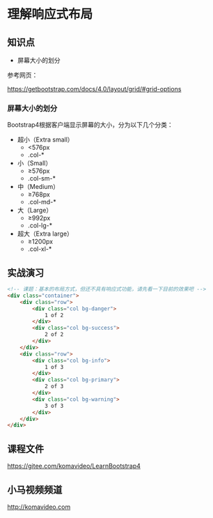 理解响应式布局
============

## 知识点

* 屏幕大小的划分

参考网页：

https://getbootstrap.com/docs/4.0/layout/grid/#grid-options

### 屏幕大小的划分

Bootstrap4根据客户端显示屏幕的大小，分为以下几个分类：

* 超小（Extra small）
  - <576px
  - .col-*
* 小（Small）
  - ≥576px
  - .col-sm-*
* 中（Medium）
  - ≥768px
  - .col-md-*
* 大（Large）
  - ≥992px
  - .col-lg-*
* 超大（Extra large）
  - ≥1200px
  - .col-xl-*

## 实战演习

~~~html
<!-- 课题：基本的布局方式，但还不具有响应式功能，请先看一下目前的效果吧 -->
<div class="container">
    <div class="row">
        <div class="col bg-danger">
            1 of 2
        </div>
        <div class="col bg-success">
            2 of 2
        </div>
    </div>
    <div class="row">
        <div class="col bg-info">
            1 of 3
        </div>
        <div class="col bg-primary">
            2 of 3
        </div>
        <div class="col bg-warning">
            3 of 3
        </div>
    </div>
</div>
~~~

## 课程文件

https://gitee.com/komavideo/LearnBootstrap4

## 小马视频频道

http://komavideo.com
